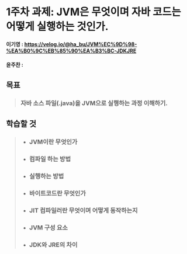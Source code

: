 # 1주차 과제: JVM은 무엇이며 자바 코드는 어떻게 실행하는 것인가.

#### 이기영 : https://velog.io/@ha_bu/JVM%EC%9D%98-%EA%B0%9C%EB%85%90%EA%B3%BC-JDKJRE
#### 윤주찬 : 

## 목표
> ### 자바 소스 파일(.java)을 JVM으로 실행하는 과정 이해하기.

## 학습할 것
> - ### JVM이란 무엇인가
> 
> - ### 컴파일 하는 방법
> 
> - ### 실행하는 방법
> 
> - ### 바이트코드란 무엇인가
> 
> - ### JIT 컴파일러란 무엇이며 어떻게 동작하는지
> 
> - ### JVM 구성 요소
> 
> - ###  JDK와 JRE의 차이
